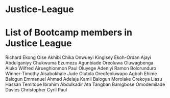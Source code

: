 # Justice-League
List of Bootcamp members in Justice League
========================================
Richard Ekong
Oise Akhibi
Chika Onwueyi
Kinglsey Ekoh-Ordan
Ajayi Abdulganiyy
Chukwuma Ezumezu
Agunbiade Oreoluwa
Oluwagbenga Aluko
Wilfred Airueghionmon
Paul Oluyege
Adeniyi Ramon
Bolorunduro Winner-Timothy
Aisabokhale Jude
Olutola Oreofeoluwapo
Agboh Ehime
Balogun Emmanuel
Ahmad Adelaja
Kamil Balogun
Morolake Orekoya
Liasu Hassan Temitope
Ibrahim Abdulkadir
Ata Tangban
Bamgbose Omodemilade
Davies Christopher
Cyril Paul
